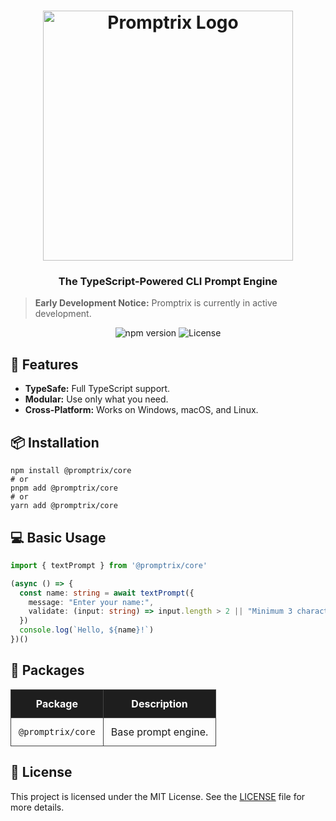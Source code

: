 <h1 align="center">
  <img src="https://placehold.co/400x100/black/white?text=Promptrix" alt="Promptrix Logo" width="400"/>
</h1>

<h3 align="center">The TypeScript-Powered CLI Prompt Engine</h3>

<blockquote>
  <strong>Early Development Notice:</strong> Promptrix is currently in active development.
</blockquote>

<div align="center">
  <img src="https://img.shields.io/badge/@promptrix/core-0.2.0-red" alt="npm version">
  <img src="https://img.shields.io/badge/license-MIT-green" alt="License">
</div>

<h2>🚀 Features</h2>
<ul>
  <li><strong>TypeSafe:</strong> Full TypeScript support.</li>
  <li><strong>Modular:</strong> Use only what you need.</li>
  <li><strong>Cross-Platform:</strong> Works on Windows, macOS, and Linux.</li>
</ul>

<h2>📦 Installation</h2>
<pre><code>npm install @promptrix/core
# or
pnpm add @promptrix/core
# or
yarn add @promptrix/core</code></pre>

<h2>💻 Basic Usage</h2>

```ts
import { textPrompt } from '@promptrix/core'

(async () => {
  const name: string = await textPrompt({
    message: "Enter your name:",
    validate: (input: string) => input.length > 2 || "Minimum 3 characters"
  })
  console.log(`Hello, ${name}!`)
})()
```

<h2>📂 Packages</h2>
<table style="width: 100%; border-collapse: collapse;">
  <thead>
    <tr style="background-color: #1e1e1e; color: #ffffff;">
      <th style="padding: 12px; border: 1px solid #444444;">Package</th>
      <th style="padding: 12px; border: 1px solid #444444;">Description</th>
    </tr>
  </thead>
  <tbody>
    <tr>
      <td style="padding: 12px; border: 1px solid #444444;"><code>@promptrix/core</code></td>
      <td style="padding: 12px; border: 1px solid #444444;">Base prompt engine.</td>
    </tr>
  </tbody>
</table>

<h2>📝 License</h2>
<p>This project is licensed under the MIT License. See the <a href="LICENSE">LICENSE</a> file for more details.</p>
